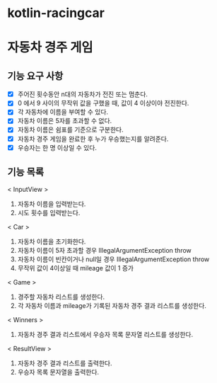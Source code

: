 # kotlin-racingcar

# 자동차 경주 게임


## 기능 요구 사항
- [x] 주어진 횟수동안 n대의 자동차가 전진 또는 멈춘다.
- [x] 0 에서 9 사이의 무작위 값을 구했을 때, 값이 4 이상이야 전진한다.
- [x] 각 자동차에 이름을 부여할 수 있다.
- [x] 자동차 이름은 5자를 초과할 수 없다.
- [x] 자동차 이름은 쉼표를 기준으로 구분한다.
- [x] 자동차 경주 게임을 완료한 후 누가 우승했는지를 알려준다.
- [x] 우승자는 한 명 이상일 수 있다.

## 기능 목록
< InputView >
1. 자동차 이름을 입력받는다.
2. 시도 횟수를 입력받는다.

< Car >
1. 자동차 이름을 초기화한다.
2. 자동차 이름이 5자 초과할 경우 IllegalArgumentException throw
3. 자동차 이름이 빈칸이거나 null일 경우 IllegalArgumentException throw
4. 무작위 값이 4이상일 때 mileage 값이 1 증가

< Game >
1. 경주할 자동차 리스트를 생성한다.
2. 각 자동차 이름과 mileage가 기록된 자동차 경주 결과 리스트를 생성한다.

< Winners >
1. 자동차 경주 결과 리스트에서 우승자 목록 문자열 리스트를 생성한다.

< ResultView >
1. 자동차 경주 결과 리스트를 출력한다.
2. 우승자 목록 문자열을 출력한다. 